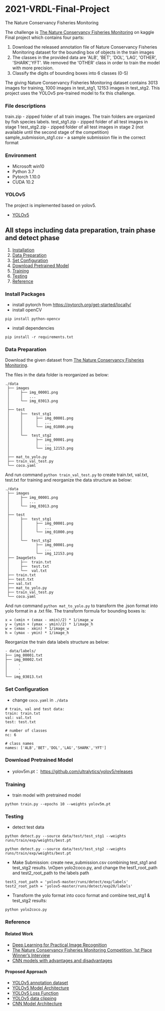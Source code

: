# 2021-VRDL-Final-Project
The Nature Conservancy Fisheries Monitoring

The challenge is [The Nature Conservancy Fisheries Monitoring](https://www.kaggle.com/c/the-nature-conservancy-fisheries-monitoring/data) on kaggle
Final project which contains four parts:

1. Download the released annotation file of Nature Conservancy Fisheries Monitoring dataset for the bounding box of objects in the train images
2. The classes in the provided data are 'ALB', 'BET', 'DOL', 'LAG', 'OTHER', 'SHARK','YFT'. We removed the 'OTHER' class in order to train the model with more precision.
3. Classify the digits of bounding boxes into 6 classes (0-5)

The giving Nature Conservancy Fisheries Monitoring dataset contains 3013 images for training, 1000 images in test_stg1, 12153 images in test_stg2. This project uses the YOLOv5 pre-trained model to fix this challenge.

### File descriptions
train.zip - zipped folder of all train images. The train folders are organized by fish species labels.
test_stg1.zip - zipped folder of all test images in stage 1
test_stg2.zip - zipped folder of all test images in stage 2 (not available until the second stage of the competition)
sample_submission_stg1.csv - a sample submission file in the correct format


### Environment
- Microsoft win10
- Python 3.7
- Pytorch 1.10.0
- CUDA 10.2

### YOLOv5
The project is implemented based on yolov5.
- [YOLOv5](https://github.com/ultralytics/yolov5)

## All steps including data preparation, train phase and detect phase
1. [Installation](#install-packages)
2. [Data Preparation](#data-preparation)
3. [Set Configuration](#set-configuration)
4. [Download Pretrained Model](#download-pretrained-model)
5. [Training](#training)
6. [Testing](#testing)
7. [Reference](#reference)

### Install Packages
- install pytorch from https://pytorch.org/get-started/locally/
- install openCV
```
pip install python-opencv
```
- install dependencies
```
pip install -r requirements.txt
```

### Data Preparation
Download the given dataset from [The Nature Conservancy Fisheries Monitoring](https://www.kaggle.com/c/the-nature-conservancy-fisheries-monitoring/data).

The files in the data folder is reorganized as below:
```
./data
 ├── images
 │     ├── img_00001.png
 │     │   ...
 │     └── img_03013.png
 │ 
 ├── test
 │     ├──  test_stg1
 │     │      ├── img_00001.png
 │     │      │   ...
 │     │      └── img_01000.png
 │     │
 │     └──  test_stg2
 │            ├── img_00001.png
 │            │   ...
 │            └── img_12153.png
 │   
 ├── mat_to_yolo.py
 ├── train_val_test.py
 └── coco.yaml
```


And run command `python train_val_test.py` to create train.txt, val.txt, test.txt for training and reorganize the  data structure as below:
```
./data
 ├── images
 │     ├── img_00001.png
 │     │   ...
 │     └── img_03013.png
 │
 ├── test
 │     ├──  test_stg1
 │     │      ├── img_00001.png
 │     │      │   ...
 │     │      └── img_01000.png
 │     │
 │     └──  test_stg2
 │            ├── img_00001.png
 │            │   ...
 │            └── img_12153.png
 ├── ImageSets
 │     ├──  train.txt
 │     ├──  test.txt
 │     └──  val.txt
 ├── train.txt
 ├── test.txt
 ├── val.txt
 ├── mat_to_yolo.py
 ├── train_val_test.py
 └── coco.yaml
```


And run command `python mat_to_yolo.py` to transform the .json format into yolo format in a .txt file. The transform formula for bounding boxes is: 

```
x = (xmin + (xmax - xmin)/2) * 1/image_w
y = (ymin + (ymax - ymin)/2) * 1/image_h
w = (xmax - xmin) * 1/image_w
h = (ymax - ymin) * 1/image_h
```

Reorganize the train data labels structure as below:
```
- data/labels/
├── img_00001.txt
├── img_00002.txt
│     .
│     .
│     .
└── img_03013.txt
```
### Set Configuration
- change `coco.yaml` in `./data`
```
# train, val and test data: 
train: train.txt  
val: val.txt  
test: test.txt  

# number of classes
nc: 6  

# class names
names: ['ALB','BET','DOL','LAG','SHARK','YFT'] 
```

### Download Pretrained Model
- yolov5m.pt： https://github.com/ultralytics/yolov5/releases

### Training
- train model with pretrained model
```
python train.py --epochs 10 --weights yolov5m.pt
```
### Testing
- detect test data
```
python detect.py --source data/test/test_stg1 --weights runs/train/exp/weights/best.pt
```
```
python detect.py --source data/test/test_stg2 --weights runs/train/exp/weights/best.pt
```

- Make Submission: create new_submission.csv combining test_stg1 and test_stg2 results. 
  \nOpen yolo2coco.py, and change the test1_root_path and test2_root_path to the labels path
```
test1_root_path = 'yolov5-master/runs/detect/exp/labels'
test2_root_path = 'yolov5-master/runs/detect/exp20/labels'
```
- Transform the yolo format into coco format and combine test_stg1 & test_stg2 results:
```
python yolo2coco.py
```


### Reference
#### Related Work
- [Deep Learning for Practical Image Recognition](https://www.researchgate.net/publication/326503174_Deep_Learning_for_Practical_Image_Recognition_Case_Study_on_Kaggle_Competitions)
- [The Nature Conservancy Fisheries Monitoring Competition, 1st Place Winner’s Interview](https://medium.com/kaggle-blog/the-nature-conservancy-fisheries-monitoring-competition-1st-place-winners-interview-team-79aefc688fb)
- [CNN models with advantages and disadvantages](https://tejasmohanayyar.medium.com/a-practical-experiment-for-comparing-lenet-alexnet-vgg-and-resnet-models-with-their-advantages-d932fb7c7d17)

#### Proposed Approach
- [YOLOv5 annotation dataset](https://github.com/autoliuweijie/Kaggle/tree/master/NCFM/datasets?fbclid=IwAR2UegoKzjlkndkndXkKKDqNeqi3e4EGUWy19jya6RRGpPzLoK8s5ZxI_W8)
- [YOLOv5 Model Architecture](https://www.researchgate.net/figure/The-network-architecture-of-Yolov5-It-consists-of-three-parts-1-Backbone-CSPDarknet_fig1_349299852)
- [YOLOv5 Loss Function](https://bbs.cvmart.net/articles/3686)
- [YOLOv5 data clipping](https://www.kaggle.com/sbrugman/tricks-for-the-kaggle-leaderboard)
- [CNN Model Architecture](https://www.kaggle.com/zfturbo/fishy-keras-lb-1-25267/script)


